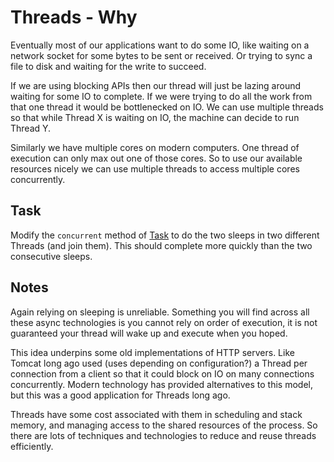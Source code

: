 # Threads - Why

Eventually most of our applications want to do some IO, like waiting on a network socket for some bytes to be sent or received. Or trying to sync a file to disk and waiting for the write to succeed.

If we are using blocking APIs then our thread will just be lazing around waiting for some IO to complete. If we were trying to do all the work from that one thread it would be bottlenecked on IO. We can use multiple threads so that while Thread X is waiting on IO, the machine can decide to run Thread Y.

Similarly we have multiple cores on modern computers. One thread of execution can only max out one of those cores. So to use our available resources nicely we can use multiple threads to access multiple cores concurrently.

## Task

Modify the `concurrent` method of [Task](course://java-concurrency/concurrency-gains/src/task/Task.java) to do the two sleeps in two different Threads (and join them). This should complete more quickly than the two consecutive sleeps.

## Notes

Again relying on sleeping is unreliable. Something you will find across all these async technologies is you cannot rely on order of execution, it is not guaranteed your thread will wake up and execute when you hoped.

This idea underpins some old implementations of HTTP servers. Like Tomcat long ago used (uses depending on configuration?) a Thread per connection from a client so that it could block on IO on many connections concurrently. Modern technology has provided alternatives to this model, but this was a good application for Threads long ago.

Threads have some cost associated with them in scheduling and stack memory, and managing access to the shared resources of the process. So there are lots of techniques and technologies to reduce and reuse threads efficiently.